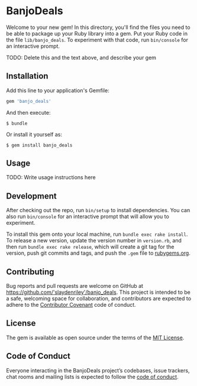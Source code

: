 # BanjoDeals

Welcome to your new gem! In this directory, you'll find the files you need to be able to package up your Ruby library into a gem. Put your Ruby code in the file `lib/banjo_deals`. To experiment with that code, run `bin/console` for an interactive prompt.

TODO: Delete this and the text above, and describe your gem

## Installation

Add this line to your application's Gemfile:

```ruby
gem 'banjo_deals'
```

And then execute:

    $ bundle

Or install it yourself as:

    $ gem install banjo_deals

## Usage

TODO: Write usage instructions here

## Development

After checking out the repo, run `bin/setup` to install dependencies. You can also run `bin/console` for an interactive prompt that will allow you to experiment.

To install this gem onto your local machine, run `bundle exec rake install`. To release a new version, update the version number in `version.rb`, and then run `bundle exec rake release`, which will create a git tag for the version, push git commits and tags, and push the `.gem` file to [rubygems.org](https://rubygems.org).

## Contributing

Bug reports and pull requests are welcome on GitHub at https://github.com/'slaydenriley'/banjo_deals. This project is intended to be a safe, welcoming space for collaboration, and contributors are expected to adhere to the [Contributor Covenant](http://contributor-covenant.org) code of conduct.

## License

The gem is available as open source under the terms of the [MIT License](https://opensource.org/licenses/MIT).

## Code of Conduct

Everyone interacting in the BanjoDeals project’s codebases, issue trackers, chat rooms and mailing lists is expected to follow the [code of conduct](https://github.com/'slaydenriley'/banjo_deals/blob/master/CODE_OF_CONDUCT.md).
